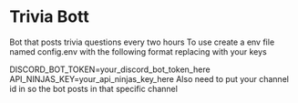 # Trivia Bott
 Bot that posts trivia questions every two hours
To use create a env file named config.env with the following format replacing with your keys

DISCORD_BOT_TOKEN=your_discord_bot_token_here
API_NINJAS_KEY=your_api_ninjas_key_here
Also need to put your channel id in so the bot posts in that specific channel
